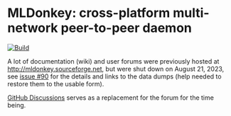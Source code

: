 # MLDonkey: cross-platform multi-network peer-to-peer daemon

[![Build](https://github.com/ygrek/mldonkey/actions/workflows/workflow.yml/badge.svg)](https://github.com/ygrek/mldonkey/actions/workflows/workflow.yml)

A lot of documentation (wiki) and user forums were previously hosted at http://mldonkey.sourceforge.net, but were shut down on August 21, 2023,
see [issue #90](https://github.com/ygrek/mldonkey/issues/90) for the details and links to the data dumps (help needed to restore them to the usable form).

[GitHub Discussions](https://github.com/ygrek/mldonkey/discussions) serves as a replacement for the forum for the time being.
